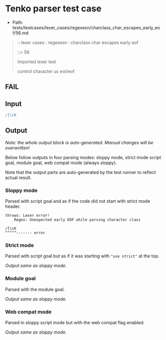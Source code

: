 # Tenko parser test case

- Path: tests/testcases/lexer_cases/regexesn/charclass_char_escapes_early_eof/56.md

> :: lexer cases : regexesn : charclass char escapes early eof
>
> ::> 56
>
> Imported lexer test
>
> control character uc eol/eof

## FAIL

## Input

`````js
/[\cK
`````

## Output

_Note: the whole output block is auto-generated. Manual changes will be overwritten!_

Below follow outputs in four parsing modes: sloppy mode, strict mode script goal, module goal, web compat mode (always sloppy).

Note that the output parts are auto-generated by the test runner to reflect actual result.

### Sloppy mode

Parsed with script goal and as if the code did not start with strict mode header.

`````
throws: Lexer error!
    Regex: Unexpected early EOF while parsing character class

/[\cK
^^^^^------- error
`````

### Strict mode

Parsed with script goal but as if it was starting with `"use strict"` at the top.

_Output same as sloppy mode._

### Module goal

Parsed with the module goal.

_Output same as sloppy mode._

### Web compat mode

Parsed in sloppy script mode but with the web compat flag enabled.

_Output same as sloppy mode._
